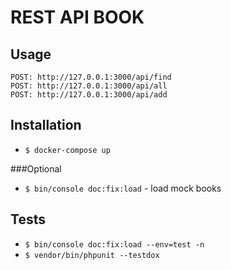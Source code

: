 # REST API BOOK

**Usage**
---

```
POST: http://127.0.0.1:3000/api/find
POST: http://127.0.0.1:3000/api/all
POST: http://127.0.0.1:3000/api/add
```

**Installation**
---

+ `$ docker-compose up`

###Optional
+ `$ bin/console doc:fix:load` - load mock books


Tests
---
+ `$ bin/console doc:fix:load --env=test -n`
+ `$ vendor/bin/phpunit --testdox`
